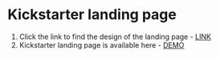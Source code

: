 # Kickstarter landing page
1. Click the link to find the design of the landing page - [LINK](https://www.figma.com/file/5jdcVOv7NiA0l0HGfqEyHC/%E2%84%9611-(kickstarter)-(Copy)?node-id=0%3A1)
2. Kickstarter landing page is available here - [DEMO](https://oleg-ozerov.github.io/kickstarter-landing/)
